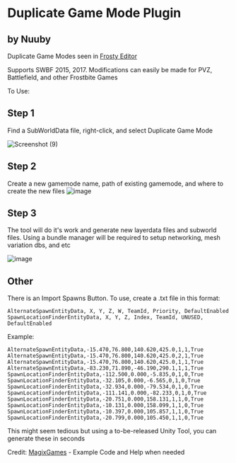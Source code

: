 # Duplicate Game Mode Plugin

## by Nuuby

Duplicate Game Modes seen in [Frosty Editor](https://github.com/CadeEvs/FrostyToolsuite)

Supports SWBF 2015, 2017. Modifications can easily be made for PVZ, Battlefield, and other Frostbite Games

To Use:

## Step 1
Find a SubWorldData file, right-click, and select Duplicate Game Mode

![Screenshot (9)](https://github.com/user-attachments/assets/2dfd24f7-4532-4938-801e-e0287e3a488c)

## Step 2
Create a new gamemode name, path of existing gamemode, and where to create the new files
![image](https://github.com/user-attachments/assets/443cfd8d-50a4-49eb-9ba0-eb333a597514)

## Step 3
The tool will do it's work and generate new layerdata files and subworld files. Using a bundle manager will be required to setup networking, mesh variation dbs, and etc

![image](https://github.com/user-attachments/assets/d9ebb146-96be-4f21-96ae-bffb3009bafe)

## Other

There is an Import Spawns Button. To use, create a .txt file in this format:
```
AlternateSpawnEntityData, X, Y, Z, W, TeamId, Priority, DefaultEnabled
SpawnLocationFinderEntityData, X, Y, Z, Index, TeamId, UNUSED, DefaultEnabled
```

Example:
```
AlternateSpawnEntityData,-15.470,76.800,140.620,425.0,1,1,True
AlternateSpawnEntityData,-15.470,76.800,140.620,425.0,2,1,True
AlternateSpawnEntityData,-15.470,76.800,140.620,425.0,1,1,True
AlternateSpawnEntityData,-83.230,71.890,-46.190,290.1,1,1,True
SpawnLocationFinderEntityData,-112.500,0.000,-5.835,0,1,0,True
SpawnLocationFinderEntityData,-32.105,0.000,-6.565,0,1,0,True
SpawnLocationFinderEntityData,-32.934,0.000,-79.534,0,1,0,True
SpawnLocationFinderEntityData,-111.141,0.000,-82.233,0,1,0,True
SpawnLocationFinderEntityData,-20.751,0.000,158.131,1,1,0,True
SpawnLocationFinderEntityData,-10.131,0.000,158.099,1,1,0,True
SpawnLocationFinderEntityData,-10.397,0.000,105.857,1,1,0,True
SpawnLocationFinderEntityData,-20.799,0.000,105.450,1,1,0,True
```
This might seem tedious but using a to-be-released Unity Tool, you can generate these in seconds

Credit:
[MagixGames](https://github.com/MagixGames) - Example Code and Help when needed 
